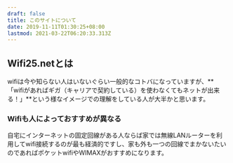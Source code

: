 ```yaml
---
draft: false
title: このサイトについて
date: 2019-11-11T01:30:25+08:00
lastmod: 2021-03-22T06:20:33.313Z
---
```

## Wifi25.netとは
wifiは今や知らない人はいないぐらい一般的なコトバになっていますが、**「wifiがあればギガ（キャリアで契約している）を使わなくてもネットが出来る！」**という様なイメージでの理解をしている人が大半かと思います。
### Wifiも人によっておすすめが異なる
自宅にインターネットの固定回線がある人ならば家では無線LANルーターを利用してwifi接続するのが最も経済的ですし、家も外も一つの回線でまかないたいのであればポケットwifiやWIMAXがおすすめになります。

